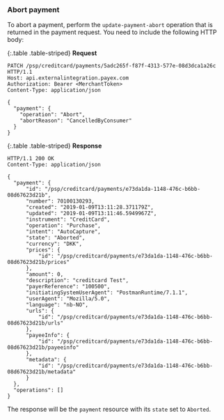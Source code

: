 ### Abort payment

To abort a payment, perform the `update-payment-abort` operation that is
returned in the payment request.
You need to include the following HTTP body:

{:.table .table-striped}
**Request**

```http
PATCH /psp/creditcard/payments/5adc265f-f87f-4313-577e-08d3dca1a26c HTTP/1.1
Host: api.externalintegration.payex.com
Authorization: Bearer <MerchantToken>
Content-Type: application/json

{
  "payment": {
    "operation": "Abort",
    "abortReason": "CancelledByConsumer"
  }
}
```

{:.table .table-striped}
**Response**

```http
HTTP/1.1 200 OK
Content-Type: application/json

{
  "payment": {
      "id": "/psp/creditcard/payments/e73da1da-1148-476c-b6bb-08d67623d21b",
      "number": 70100130293,
      "created": "2019-01-09T13:11:28.371179Z",
      "updated": "2019-01-09T13:11:46.5949967Z",
      "instrument": "CreditCard",
      "operation": "Purchase",
      "intent": "AutoCapture",
      "state": "Aborted",
      "currency": "DKK",
      "prices": {
          "id": "/psp/creditcard/payments/e73da1da-1148-476c-b6bb-08d67623d21b/prices"
      },
      "amount": 0,
      "description": "creditcard Test",
      "payerReference": "100500",
      "initiatingSystemUserAgent": "PostmanRuntime/7.1.1",
      "userAgent": "Mozilla/5.0",
      "language": "nb-NO",
      "urls": {
          "id": "/psp/creditcard/payments/e73da1da-1148-476c-b6bb-08d67623d21b/urls"
      },
      "payeeInfo": {
          "id": "/psp/creditcard/payments/e73da1da-1148-476c-b6bb-08d67623d21b/payeeinfo"
      },
      "metadata": {
          "id": "/psp/creditcard/payments/e73da1da-1148-476c-b6bb-08d67623d21b/metadata"
      }
  },
  "operations": []
}
```

The response will be the `payment` resource with its `state` set to `Aborted`.
